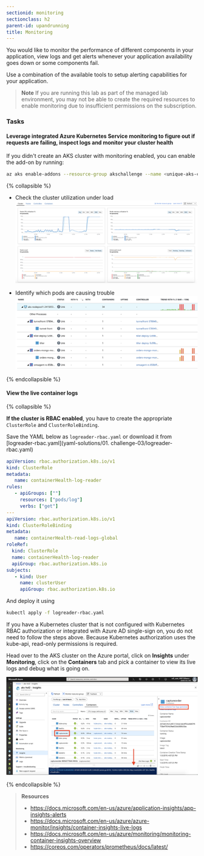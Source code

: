 ```yaml
---
sectionid: monitoring
sectionclass: h2
parent-id: upandrunning
title: Monitoring
---
```


You would like to monitor the performance of different components in your application, view logs and get alerts whenever your application availability goes down or some components fail.

Use a combination of the available tools to setup alerting capabilities for your application.

> **Note** If you are running this lab as part of the managed lab environment, you may not be able to create the required resources to enable monitoring due to insufficient permissions on the subscription.

### Tasks

#### Leverage integrated Azure Kubernetes Service monitoring to figure out if requests are failing, inspect logs and monitor your cluster health

If you didn't create an AKS cluster with monitoring enabled, you can enable the add-on by running:

```sh
az aks enable-addons --resource-group akschallenge --name <unique-aks-cluster-name> --addons monitoring
```

{% collapsible %}

- Check the cluster utilization under load
  ![Cluster utilization](media/clusterutilization.png)

- Identify which pods are causing trouble
  ![Pod utilization](media/podmetrics.png)

{% endcollapsible %}

#### View the live container logs

{% collapsible %}

**If the cluster is RBAC enabled**, you have to create the appropriate `ClusterRole` and `ClusterRoleBinding`.

Save the YAML below as `logreader-rbac.yaml` or download it from [logreader-rbac.yaml](yaml-solutions/01. challenge-03/logreader-rbac.yaml)

```yaml
apiVersion: rbac.authorization.k8s.io/v1
kind: ClusterRole
metadata:
   name: containerHealth-log-reader
rules:
   - apiGroups: [""]
     resources: ["pods/log"]
     verbs: ["get"]
---
apiVersion: rbac.authorization.k8s.io/v1
kind: ClusterRoleBinding
metadata:
   name: containerHealth-read-logs-global
roleRef:
  kind: ClusterRole
  name: containerHealth-log-reader
  apiGroup: rbac.authorization.k8s.io
subjects:
   - kind: User
     name: clusterUser
     apiGroup: rbac.authorization.k8s.io
```

And deploy it using

```sh
kubectl apply -f logreader-rbac.yaml
```

If you have a Kubernetes cluster that is not configured with Kubernetes RBAC authorization or integrated with Azure AD single-sign on, you do not need to follow the steps above. Because Kubernetes authorization uses the kube-api, read-only permissions is required.

Head over to the AKS cluster on the Azure portal, click on **Insights** under **Monitoring**, click on the **Containers** tab and pick a container to view its live logs and debug what is going on.

![Azure Monitor for Containers: Live Logs](media/livelogs.png)

{% endcollapsible %}

> **Resources**
> - <https://docs.microsoft.com/en-us/azure/application-insights/app-insights-alerts>
> - <https://docs.microsoft.com/en-us/azure/azure-monitor/insights/container-insights-live-logs>
> - <https://docs.microsoft.com/en-us/azure/monitoring/monitoring-container-insights-overview>
> - <https://coreos.com/operators/prometheus/docs/latest/>